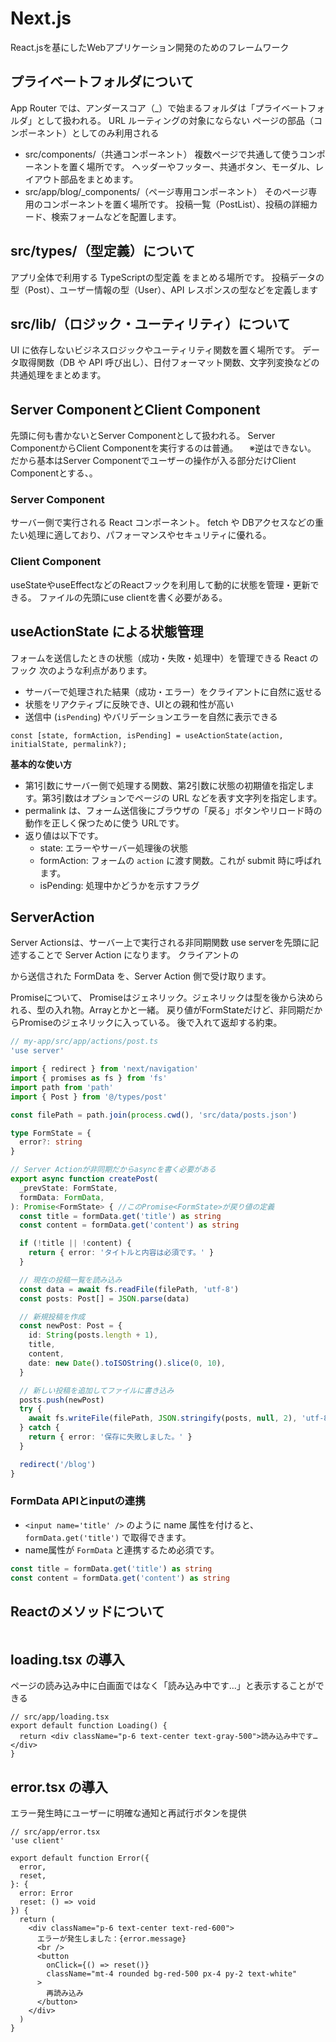 # Next.js

React.jsを基にしたWebアプリケーション開発のためのフレームワーク

## プライベートフォルダについて

App Router では、アンダースコア（_）で始まるフォルダは「プライベートフォルダ」として扱われる。
URL ルーティングの対象にならない
ページの部品（コンポーネント）としてのみ利用される

- src/components/（共通コンポーネント）
  複数ページで共通して使うコンポーネントを置く場所です。
  ヘッダーやフッター、共通ボタン、モーダル、レイアウト部品をまとめます。
- src/app/blog/_components/（ページ専用コンポーネント）
  そのページ専用のコンポーネントを置く場所です。
  投稿一覧（PostList）、投稿の詳細カード、検索フォームなどを配置します。

## src/types/（型定義）について

アプリ全体で利用する TypeScriptの型定義 をまとめる場所です。
投稿データの型（Post）、ユーザー情報の型（User）、API レスポンスの型などを定義します

## src/lib/（ロジック・ユーティリティ）について

UI に依存しないビジネスロジックやユーティリティ関数を置く場所です。
データ取得関数（DB や API 呼び出し）、日付フォーマット関数、文字列変換などの共通処理をまとめます。

## Server ComponentとClient Component

先頭に何も書かないとServer Componentとして扱われる。
Server ComponentからClient Componentを実行するのは普通。
　※逆はできない。
だから基本はServer Componentでユーザーの操作が入る部分だけClient Componentとする、。

### Server Component

サーバー側で実行される React コンポーネント。
fetch や DBアクセスなどの重たい処理に適しており、パフォーマンスやセキュリティに優れる。

### Client Component

useStateやuseEffectなどのReactフックを利用して動的に状態を管理・更新できる。
ファイルの先頭にuse clientを書く必要がある。

## useActionState による状態管理

フォームを送信したときの状態（成功・失敗・処理中）を管理できる React のフック
次のような利点があります。

- サーバーで処理された結果（成功・エラー）をクライアントに自然に返せる
- 状態をリアクティブに反映でき、UIとの親和性が高い
- 送信中 (`isPending`) やバリデーションエラーを自然に表示できる

```tsx
const [state, formAction, isPending] = useActionState(action, initialState, permalink?);
```

**基本的な使い方**

- 第1引数にサーバー側で処理する関数、第2引数に状態の初期値を指定します。第3引数はオプションでページの URL などを表す文字列を指定します。
- permalink は、フォーム送信後にブラウザの「戻る」ボタンやリロード時の動作を正しく保つために使う URLです。
- 返り値は以下です。
  - state: エラーやサーバー処理後の状態
  - formAction: フォームの `action` に渡す関数。これが submit 時に呼ばれます。
  - isPending: 処理中かどうかを示すフラグ

## ServerAction

Server Actionsは、サーバー上で実行される非同期関数
use serverを先頭に記述することで Server Action になります。
クライアントの <form> から送信された FormData を、Server Action 側で受け取ります。

Promise<FormState>について、
Promiseはジェネリック。ジェネリックは型を後から決められる、型の入れ物。Arrayとかと一緒。
戻り値がFormStateだけど、非同期だからPromiseのジェネリックに入っている。
後で入れて返却する約束。

```ts
// my-app/src/app/actions/post.ts
'use server'

import { redirect } from 'next/navigation'
import { promises as fs } from 'fs'
import path from 'path'
import { Post } from '@/types/post'

const filePath = path.join(process.cwd(), 'src/data/posts.json')

type FormState = {
  error?: string
}

// Server Actionが非同期だからasyncを書く必要がある
export async function createPost(
  _prevState: FormState,
  formData: FormData,
): Promise<FormState> { //このPromise<FormState>が戻り値の定義
  const title = formData.get('title') as string
  const content = formData.get('content') as string

  if (!title || !content) {
    return { error: 'タイトルと内容は必須です。' }
  }

  // 現在の投稿一覧を読み込み
  const data = await fs.readFile(filePath, 'utf-8')
  const posts: Post[] = JSON.parse(data)

  // 新規投稿を作成
  const newPost: Post = {
    id: String(posts.length + 1),
    title,
    content,
    date: new Date().toISOString().slice(0, 10),
  }

  // 新しい投稿を追加してファイルに書き込み
  posts.push(newPost)
  try {
    await fs.writeFile(filePath, JSON.stringify(posts, null, 2), 'utf-8')
  } catch {
    return { error: '保存に失敗しました。' }
  }

  redirect('/blog')
}
```

### FormData APIとinputの連携

- `<input name='title' />` のように name 属性を付けると、`formData.get('title')` で取得できます。
- name属性が `FormData` と連携するため必須です。

```ts
const title = formData.get('title') as string
const content = formData.get('content') as string
```

## Reactのメソッドについて

```ts
```

## loading.tsx の導入

ページの読み込み中に白画面ではなく「読み込み中です…」と表示することができる
```tsx
// src/app/loading.tsx
export default function Loading() {
  return <div className="p-6 text-center text-gray-500">読み込み中です…</div>
}
```

## error.tsx の導入

エラー発生時にユーザーに明確な通知と再試行ボタンを提供

```tsx
// src/app/error.tsx
'use client'

export default function Error({
  error,
  reset,
}: {
  error: Error
  reset: () => void
}) {
  return (
    <div className="p-6 text-center text-red-600">
      エラーが発生しました：{error.message}
      <br />
      <button
        onClick={() => reset()}
        className="mt-4 rounded bg-red-500 px-4 py-2 text-white"
      >
        再読み込み
      </button>
    </div>
  )
}
```

